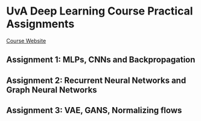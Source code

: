 # UvA Deep Learning Course Practical Assignments

[Course Website](https://uvadlc.github.io/)

## Assignment 1:  MLPs, CNNs and Backpropagation

## Assignment 2: Recurrent Neural Networks and Graph Neural Networks

## Assignment 3: VAE, GANS, Normalizing flows
